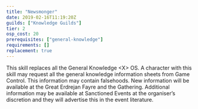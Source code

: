 ```yaml
---
title: "Newsmonger"
date: 2019-02-16T11:19:20Z
guilds: ["Knowledge Guilds"]
tier: 2
osp_cost: 20
prerequisites: ["general-knowledge"]
requirements: []
replacement: true
---
```

This skill replaces all the General Knowledge \<X> OS. A character with this skill may request all the general knowledge information sheets from Game Control. This information may contain falsehoods. New information will be available at the Great Erdrejan Fayre and the Gathering. Additional information may be available at Sanctioned Events at the organiser’s discretion and they will advertise this in the event literature.